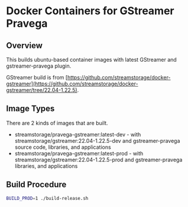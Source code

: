 <!--
Copyright (c) Dell Inc., or its subsidiaries. All Rights Reserved.

Licensed under the Apache License, Version 2.0 (the "License");
you may not use this file except in compliance with the License.
You may obtain a copy of the License at

    http://www.apache.org/licenses/LICENSE-2.0
-->
# Docker Containers for GStreamer Pravega

## Overview

This builds ubuntu-based container images with latest GStreamer and gstreamer-pravega plugin.

GStreamer build is from [https://github.com/streamstorage/docker-gstreamer](https://github.com/streamstorage/docker-gstreamer/tree/22.04-1.22.5).

## Image Types

There are 2 kinds of images that are built.

- streamstorage/pravega-gstreamer:latest-dev - with streamstorage/gstreamer:22.04-1.22.5-dev and gstreamer-pravega source code, libraries, and applications
- streamstorage/pravega-gstreamer:latest-prod - with streamstorage/gstreamer:22.04-1.22.5-prod and gstreamer-pravega libraries, and applications

## Build Procedure

```bash
BUILD_PROD=1 ./build-release.sh
```
